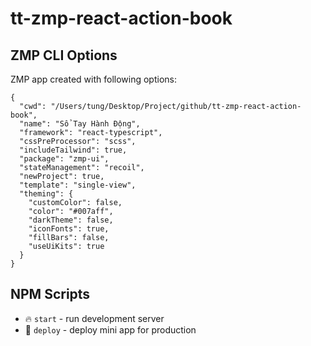 # tt-zmp-react-action-book

## ZMP CLI Options

ZMP app created with following options:

```
{
  "cwd": "/Users/tung/Desktop/Project/github/tt-zmp-react-action-book",
  "name": "Sổ Tay Hành Động",
  "framework": "react-typescript",
  "cssPreProcessor": "scss",
  "includeTailwind": true,
  "package": "zmp-ui",
  "stateManagement": "recoil",
  "newProject": true,
  "template": "single-view",
  "theming": {
    "customColor": false,
    "color": "#007aff",
    "darkTheme": false,
    "iconFonts": true,
    "fillBars": false,
    "useUiKits": true
  }
}
```

## NPM Scripts

* 🔥 `start` - run development server
* 🙏 `deploy` - deploy mini app for production